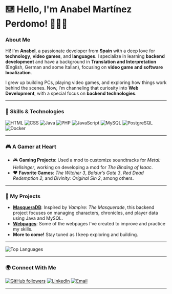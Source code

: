 # ⌨️ Hello, I'm Anabel Martínez Perdomo! 👩🏻‍💻

### About Me
Hi! I'm **Anabel**, a passionate developer from **Spain** with a deep love for **technology**, **video games**, and **languages**. I specialize in learning **backend development** and have a background in **Translation and Interpretation** (English, German and some Italian), focusing on **video game and software localization**.

I grew up building PCs, playing video games, and exploring how things work behind the scenes. Now, I’m channeling that curiosity into **Web Development**, with a special focus on **backend technologies**.

---

### 🚀 Skills & Technologies
![HTML](https://img.shields.io/badge/HTML5-%23E34F26.svg?style=flat-square&logo=html5&logoColor=white)
![CSS](https://img.shields.io/badge/CSS3-%231572B6.svg?style=flat-square&logo=css3&logoColor=white)
![Java](https://img.shields.io/badge/Java-%23ED8B00.svg?style=flat-square&logo=oracle&logoColor=white)
![PHP](https://img.shields.io/badge/PHP-%23777BB4.svg?style=flat-square&logo=php&logoColor=white)
![JavaScript](https://img.shields.io/badge/JavaScript-%23F7DF1E.svg?style=flat-square&logo=javascript&logoColor=black)
![MySQL](https://img.shields.io/badge/MySQL-%2300f.svg?style=flat-square&logo=mysql&logoColor=white)
![PostgreSQL](https://img.shields.io/badge/PostgreSQL-%23336791.svg?style=flat-square&logo=postgresql&logoColor=white)
![Docker](https://img.shields.io/badge/Docker-%232496ED.svg?style=flat-square&logo=docker&logoColor=white)

---

### 🎮 A Gamer at Heart
- 🎮 **Gaming Projects**: Used a mod to customize soundtracks for *Metal: Hellsinger*, working on developing a mod for *The Binding of Isaac*.
- ❤️ **Favorite Games**: *The Witcher 3*, *Baldur’s Gate 3*, *Red Dead Redemption 2*, and *Divinity: Original Sin 2*, among others.

---

### 📂 My Projects
- **[MasqueraDB](https://github.com/Rachni/masqueraDB)**: Inspired by *Vampire: The Masquerade*, this backend project focuses on managing characters, chronicles, and player data using Java and MySQL.
- **[Webpages](https://rachni.github.io/practice-webpages/)**: Some of the webpages I've created to improve and practice my skills.
- **More to come!** Stay tuned as I keep exploring and building.

---

![Top Languages](https://github-readme-stats.vercel.app/api/top-langs/?username=Rachni&layout=compact&theme=radical)

---

### 🌍 Connect With Me
[![GitHub followers](https://img.shields.io/github/followers/Rachni?style=flat-square&logo=github)](https://github.com/Rachni)
[![LinkedIn](https://img.shields.io/badge/LinkedIn-%230077B5.svg?style=flat-square&logo=linkedin&logoColor=white)](https://www.linkedin.com/in/anabelmarper/)
[![Email](https://img.shields.io/badge/Email-%23D14836.svg?style=flat-square&logo=gmail&logoColor=white)](mailto:anamartinezperdomo@gmail.com)

---
